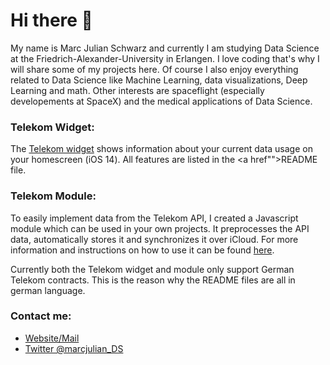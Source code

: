 # Hi there 👋
My name is Marc Julian Schwarz and currently I am studying Data Science at the Friedrich-Alexander-University in Erlangen. 
I love coding that's why I will share some of my projects here. Of course I also enjoy everything related to Data Science like Machine Learning, data visualizations, Deep Learning and math.
Other interests are spaceflight (especially developements at SpaceX) and the medical applications of Data Science.

### Telekom Widget:
The <a href="">Telekom widget</a> shows information about your current data usage on your homescreen (iOS 14).
All features are listed in the <a href"">README file</a>. 

### Telekom Module:
To easily implement data from the Telekom API, I created a Javascript module which can be used in your own projects. 
It preprocesses the API data, automatically stores it and synchronizes it over iCloud. For more information and instructions on how to use it can be found <a href="">here</a>.

Currently both the Telekom widget and module only support German Telekom contracts. This is the reason why the README files are all in german language.

### Contact me:
- <a href="https://www.marc-julian.de">Website/Mail</a>
- <a href="https://twitter.com/marcjulian_DS">Twitter @marcjulian_DS</a>
